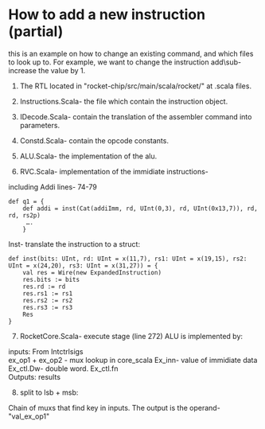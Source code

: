 # How to add a new instruction (partial)

this is an example on how to change an existing command, and which files to look up to. For example, we want to change the instruction add\sub- increase the value by 1.
 
  1.	The RTL located in "rocket-chip/src/main/scala/rocket/" at .scala files.
  
  2.	Instructions.Scala- the file which contain the instruction object.
  
  3.	IDecode.Scala- contain the translation of the assembler command into parameters.
  
  4.	Constd.Scala- contain the opcode constants.
  
  5.	ALU.Scala- the implementation of the alu.
  
  6.	RVC.Scala- implementation of the immidiate instructions- 
  
including Addi lines- 74-79

    def q1 = { 
        def addi = inst(Cat(addiImm, rd, UInt(0,3), rd, UInt(0x13,7)), rd, rd, rs2p) 
         …. 
        } 
        
Inst- translate the instruction to a struct:  

    def inst(bits: UInt, rd: UInt = x(11,7), rs1: UInt = x(19,15), rs2: UInt = x(24,20), rs3: UInt = x(31,27)) = { 
        val res = Wire(new ExpandedInstruction) 
        res.bits := bits 
        res.rd := rd 
        res.rs1 := rs1 
        res.rs2 := rs2 
        res.rs3 := rs3 
        Res 
    } 
    
7.	RocketCore.Scala- execute stage (line 272) ALU is implemented by:

inputs: From Intctrlsigs 	
  ex_op1 + ex_op2 - mux lookup in core_scala
  Ex_inn- value of immidiate data 
  Ex_ctl.Dw- double word. 
  Ex_ctl.fn 	 
Outputs: 
  results 	 
  
8.	split to lsb + msb:

Chain of muxs that find key in inputs. The output is the operand- "val_ex_op1"
